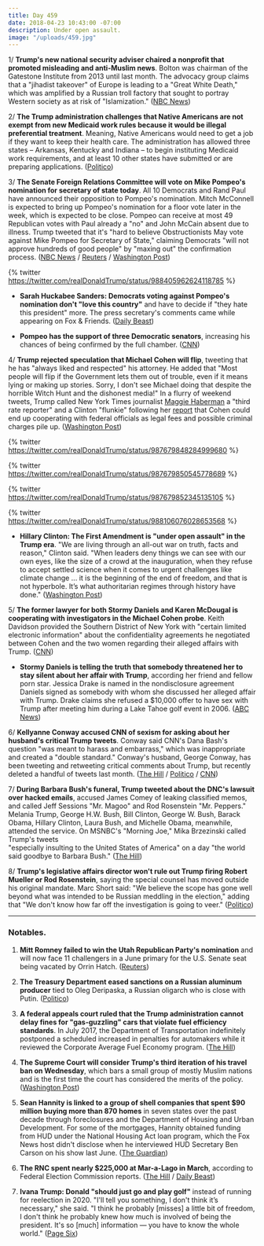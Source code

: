 ```yaml
---
title: Day 459
date: 2018-04-23 10:43:00 -07:00
description: Under open assault.
image: "/uploads/459.jpg"
---
```


1/ **Trump's new national security adviser chaired a nonprofit that promoted misleading and anti-Muslim news**. Bolton was chairman of the Gatestone Institute from 2013 until last month. The advocacy group claims that a "jihadist takeover" of Europe is leading to a "Great White Death," which was amplified by a Russian troll factory that sought to portray Western society as at risk of "Islamization." ([NBC News](https://www.nbcnews.com/politics/white-house/john-bolton-chaired-anti-muslim-think-tank-n868171))

2/ **The Trump administration challenges that Native Americans are not exempt from new Medicaid work rules because it would be illegal preferential treatment**. Meaning, Native Americans would need to get a job if they want to keep their health care. The administration has allowed three states – Arkansas, Kentucky and Indiana – to begin instituting Medicaid work requirements, and at least 10 other states have submitted or are preparing applications. ([Politico](https://www.politico.com/story/2018/04/22/trump-native-americans-historical-standing-492794))

3/ **The Senate Foreign Relations Committee will vote on Mike Pompeo's nomination for secretary of state today**. All 10 Democrats and Rand Paul have announced their opposition to Pompeo's nomination. Mitch McConnell is expected to bring up Pompeo's nomination for a floor vote later in the week, which is expected to be close. Pompeo can receive at most 49 Republican votes with Paul already a "no" and John McCain absent due to illness. Trump tweeted that it's "hard to believe Obstructionists May vote against Mike Pompeo for Secretary of State," claiming Democrats "will not approve hundreds of good people" by "maxing out" the confirmation process. ([NBC News](https://www.nbcnews.com/politics/congress/critical-week-mike-pompeo-rocky-path-senate-confirmation-n867891) / [Reuters](https://www.reuters.com/article/us-usa-trump-pompeo-explainer/in-bumpy-road-to-confirmation-pompeo-faces-committee-vote-idUSKBN1HT0IH) / [Washington Post](https://www.washingtonpost.com/politics/white-house-officials-urge-democrats-to-reconsider-support-for-pompeo-ahead-of-monday-committee-vote/2018/04/23/59841c5e-46ef-11e8-8b5a-3b1697adcc2a_story.html))

{% twitter https://twitter.com/realDonaldTrump/status/988405962624118785 %}

* **Sarah Huckabee Sanders: Democrats voting against Pompeo's nomination don't "love this country"** and have to decide if "they hate this president" more. The press secretary's comments came while appearing on Fox & Friends. ([Daily Beast](https://www.thedailybeast.com/sarah-huckabee-sanders-democrats-voting-against-pompeo-dont-love-america))

* **Pompeo has the support of three Democratic senators**, increasing his chances of being confirmed by the full chamber. ([CNN](https://www.cnn.com/2018/04/23/politics/joe-manchin-mike-pompeo-secretary-of-state-vote/index.html))

4/ **Trump rejected speculation that Michael Cohen will flip**, tweeting that he has "always liked and respected" his attorney. He added that "Most people will flip if the Government lets them out of trouble, even if it means lying or making up stories. Sorry, I don't see Michael doing that despite the horrible Witch Hunt and the dishonest media!" In a flurry of weekend tweets, Trump called New York Times journalist [Maggie Haberman](https://twitter.com/maggieNYT/) a "third rate reporter" and a Clinton "flunkie" following her [report](https://www.nytimes.com/2018/04/20/us/politics/trump-michael-cohen.html) that Cohen could end up cooperating with federal officials as legal fees and possible criminal charges pile up. ([Washington Post](https://www.washingtonpost.com/politics/michael-cohen-once-at-pinnacle-of-trumps-world-now-poses-threat-to-it/2018/04/21/efb1c9c6-3cd4-11e8-974f-aacd97698cef_story.html))

{% twitter https://twitter.com/realDonaldTrump/status/987679848284999680 %}

{% twitter https://twitter.com/realDonaldTrump/status/987679850545778689 %}

{% twitter https://twitter.com/realDonaldTrump/status/987679852345135105 %}

{% twitter https://twitter.com/realDonaldTrump/status/988106076028653568 %}

* **Hillary Clinton: The First Amendment is "under open assault" in the Trump era**. "We are living through an all-out war on truth, facts and reason," Clinton said. "When leaders deny things we can see with our own eyes, like the size of a crowd at the inauguration, when they refuse to accept settled science when it comes to urgent challenges like climate change ... it is the beginning of the end of freedom, and that is not hyperbole. It’s what authoritarian regimes through history have done." ([Washington Post](https://www.washingtonpost.com/national/clinton-free-press-is-under-open-assault-in-trump-era/2018/04/23/73ab9d7e-4707-11e8-8082-105a446d19b8_story.html))

5/ **The former lawyer for both Stormy Daniels and Karen McDougal is cooperating with investigators in the Michael Cohen probe**. Keith Davidson provided the Southern District of New York with "certain limited electronic information" about the confidentiality agreements he negotiated between Cohen and the two women regarding their alleged affairs with Trump. ([CNN](https://www.cnn.com/2018/04/20/politics/keith-davidson-michael-cohen/index.html))

* **Stormy Daniels is telling the truth that somebody threatened her to stay silent about her affair with Trump**, according her friend and fellow porn star. Jessica Drake is named in the nondisclosure agreement Daniels signed as somebody with whom she discussed her alleged affair with Trump. Drake claims she refused a $10,000 offer to have sex with Trump after meeting him during a Lake Tahoe golf event in 2006. ([ABC News](http://abcnews.go.com/Politics/porn-star-stormy-daniels-telling-truth-alleged-trump/story?id=54651663))

6/ **Kellyanne Conway accused CNN of sexism for asking about her husband's critical Trump tweets**. Conway said CNN's Dana Bash's question "was meant to harass and embarrass," which was inappropriate and created a "double standard." Conway's husband, George Conway, has been tweeting and retweeting critical comments about Trump, but recently deleted a handful of tweets last month. ([The Hill](http://thehill.com/homenews/sunday-talk-shows/384319-conway-lashes-out-at-cnn-for-question-about-husbands-tweets) / [Politico](https://www.politico.com/story/2018/04/22/kellyanne-conway-dana-bash-cnn-545220) / [CNN](https://www.cnn.com/2018/04/22/politics/kellyanne-conway-george-conway-tweets-cnntv/index.html))

7/ **During Barbara Bush's funeral, Trump tweeted about the DNC's lawsuit over hacked emails**, accused James Comey of leaking classified memos, and called Jeff Sessions "Mr. Magoo" and Rod Rosenstein "Mr. Peppers." Melania Trump, George H.W. Bush, Bill Clinton, George W. Bush, Barack Obama, Hillary Clinton, Laura Bush, and Michelle Obama, meanwhile, attended the service. On MSNBC's "Morning Joe," Mika Brzezinski called Trump's tweets \
"especially insulting to the United States of America" on a day "the world said goodbye to Barbara Bush." ([The Hill](http://thehill.com/homenews/media/384403-morning-joe-host-trump-tweeting-during-barbara-bush-funeral-was-insulting-to))

8/ **Trump's legislative affairs director won't rule out Trump firing Robert Mueller or Rod Rosenstein**, saying the special counsel has moved outside his original mandate. Marc Short said: "We believe the scope has gone well beyond what was intended to be Russian meddling in the election," adding that "We don't know how far off the investigation is going to veer." ([Politico](https://www.politico.com/story/2018/04/22/mueller-trump-marc-short-firing-545181))

---

### Notables.

1. **Mitt Romney failed to win the Utah Republican Party's nomination** and will now face 11 challengers in a June primary for the U.S. Senate seat being vacated by Orrin Hatch. ([Reuters](https://www.reuters.com/article/us-usa-politics-romney/romney-fails-to-win-republican-nomination-for-senate-heads-to-primary-in-june-idUSKBN1HT048))

2. **The Treasury Department eased sanctions on a Russian aluminum producer** tied to Oleg Deripaska, a Russian oligarch who is close with Putin. ([Politico](https://www.politico.com/story/2018/04/23/us-sanctions-russia-rusal-oleg-deripaska-545660))

3. **A federal appeals court ruled that the Trump administration cannot delay fines for "gas-guzzling" cars that violate fuel efficiency standards**. In July 2017, the Department of Transportation indefinitely postponed a scheduled increased in penalties for automakers while it reviewed the Corporate Average Fuel Economy program. ([The Hill](http://thehill.com/policy/energy-environment/384415-court-rules-against-trump-admins-delay-of-car-efficiency-fines))

4. **The Supreme Court will consider Trump's third iteration of his travel ban on Wednesday**, which bars a small group of mostly Muslim nations and is the first time the court has considered the merits of the policy. ([Washington Post](https://www.washingtonpost.com/politics/courts_law/in-travel-ban-case-supreme-court-considers-the-president-vs-this-president/2018/04/22/f33f1edc-44cb-11e8-8569-26fda6b404c7_story.html))

5. **Sean Hannity is linked to a group of shell companies that spent $90 million buying more than 870 homes** in seven states over the past decade through foreclosures and the Department of Housing and Urban Development. For some of the mortgages, Hannity obtained funding from HUD under the National Housing Act loan program, which the Fox News host didn't disclose when he interviewed HUD Secretary Ben Carson on his show last June. ([The Guardian](https://www.theguardian.com/media/2018/apr/22/michael-cohen-sean-hannity-property-real-estate-ben-carson-hud))

6. **The RNC spent nearly $225,000 at Mar-a-Lago in March**, according to Federal Election Commission reports. ([The Hill](http://thehill.com/homenews/administration/384437-rnc-spent-225k-at-mar-a-lago-resort-last-month) / [Daily Beast](https://www.thedailybeast.com/republican-national-committee-spent-dollar225k-at-trumps-mar-a-lago-resort-just-last-month))

7. **Ivana Trump: Donald "should just go and play golf"** instead of running for reelection in 2020. "I'll tell you something, I don't think it’s necessary," she said. "I think he probably \[misses\] a little bit of freedom, I don't think he probably knew how much is involved of being the president. It's so \[much\] information — you have to know the whole world." ([Page Six](https://pagesix.com/2018/04/21/ivana-trump-says-donald-should-just-go-and-play-golf/))
